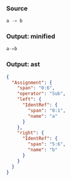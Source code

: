 ### Source
```js parse:expr
a -= b
```

### Output: minified
```js
a-=b
```

### Output: ast
```json
{
  "Assignment": {
    "span": "0:6",
    "operator": "Sub",
    "left": {
      "IdentRef": {
        "span": "0:1",
        "name": "a"
      }
    },
    "right": {
      "IdentRef": {
        "span": "5:6",
        "name": "b"
      }
    }
  }
}
```
